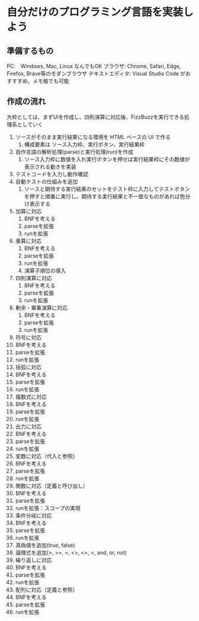 # 自分だけのプログラミング言語を実装しよう

## 準備するもの

PC:　Windows, Mac, Linux なんでもOK
ブラウザ: Chrome, Safari, Edge, Firefox, Brave等のモダンブラウザ
テキストエディタ: Visual Studio Code がおすすすめ。メモ帳でも可能

## 作成の流れ

大枠としては、まずUIを作成し、四則演算に対応後、FizzBuzzを実行できる処理系としていく

1. ソースがそのまま実行結果になる環境を HTML ベースの UI で作る
   1. 構成要素は ソース入力枠、実行ボタン、実行結果枠
2. 自作言語の解析処理(parse)と実行処理(run)を作成
   1. ソース入力枠に数値を入れ実行ボタンを押せば実行結果枠にその数値が表示される動きを実装
3. テストコードを入力し動作確認
4. 自動テストの仕組みを追加
   1. ソースと期待する実行結果のセットをテスト枠に入力してテストボタンを押すと順番に実行し、期待する実行結果と不一致なものがあれば色分け表示する
5. 加算に対応
   1. BNFを考える
   2. parseを拡張
   3. runを拡張
6. 乗算に対応
   1. BNFを考える
   2. parseを拡張
   3. runを拡張
   4. 演算子順位の導入
7. 四則演算に対応
   1. BNFを考える
   2. parseを拡張
   3. runを拡張
8. 剰余・冪乗演算に対応
   1. BNFを考える
   2. parseを拡張
   3. runを拡張
9.  符号に対応
   1. BNFを考える
   2. parseを拡張
   3. runを拡張
10. 括弧に対応
   1. BNFを考える
   2. parseを拡張
   3. runを拡張
11. 複数式に対応
   1. BNFを考える
   2. parseを拡張
   3. runを拡張
12. 出力に対応
   1. BNFを考える
   2. parseを拡張
   3. runを拡張
13. 変数に対応（代入と参照）
   1. BNFを考える
   2. parseを拡張
   3. runを拡張
14. 関数に対応（定義と呼び出し）
   1. BNFを考える
   2. parseを拡張
   3. runを拡張：スコープの実現
15. 条件分岐に対応
   1. BNFを考える
   2. parseを拡張
   3. runを拡張
   4. 真偽値を追加(true, false)
   5. 論理式を追加(>, >=, =, <>, <=, <, and, or, not)
16. 繰り返しに対応
   1. BNFを考える
   2. parseを拡張
   3. runを拡張
17. 配列に対応（定義と参照）
   1. BNFを考える
   2. parseを拡張
   3. runを拡張
